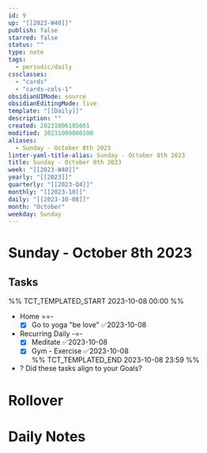 ```yaml
---
id: 9
up: "[[2023-W40]]"
publish: false
starred: false
status: ""
type: note
tags:
  - periodic/daily
cssclasses:
  - "cards"
  - "cards-cols-1"
obsidianUIMode: source
obsidianEditingMode: live
template: "[[Daily]]"
description: ""
created: 20231006185601
modified: 20231009000100
aliases:
  - Sunday - October 8th 2023
linter-yaml-title-alias: Sunday - October 8th 2023
title: Sunday - October 8th 2023
week: "[[2023-W40]]"
yearly: "[[2023]]"
quarterly: "[[2023-Q4]]"
monthly: "[[2023-10]]"
daily: "[[2023-10-08]]"
month: "October"
weekday: Sunday
---
```


# Sunday - October 8th 2023

## Tasks

%% TCT_TEMPLATED_START 2023-10-08 00:00 %%
* Home ==-
    - [x] Go to yoga "be love" ✅2023-10-08
* Recurring Daily -=-
    - [x] Meditate ✅2023-10-08
    - [x] Gym - Exercise ✅2023-10-08  
%% TCT_TEMPLATED_END 2023-10-08 23:59 %%
* ? Did these tasks align to your Goals?

# Rollover

# Daily Notes
